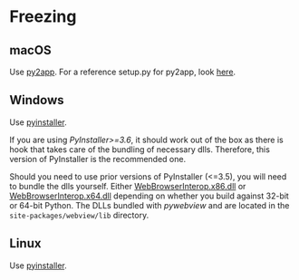 # Freezing

## macOS

Use [py2app](https://py2app.readthedocs.io/en/latest/). For a reference setup.py for py2app, look [here](https://github.com/r0x0r/pywebview/blob/master/examples/py2app_setup.py).

## Windows

Use [pyinstaller](https://www.pyinstaller.org/).

If you are using *PyInstaller>=3.6*, it should work out of the box as there is hook that takes care of the bundling of necessary dlls. Therefore, this version of PyInstaller is the recommended one.

Should you need to use prior versions of PyInstaller (<=3.5), you will need to bundle the dlls yourself. Either [WebBrowserInterop.x86.dll](https://github.com/r0x0r/pywebview/blob/master/webview/lib/WebBrowserInterop.x86.dll) or [WebBrowserInterop.x64.dll](https://github.com/r0x0r/pywebview/blob/master/webview/lib/WebBrowserInterop.x64.dll) depending on whether you build against 32-bit or 64-bit Python.
The DLLs bundled with _pywebview_ and are located in the `site-packages/webview/lib` directory.

## Linux

Use [pyinstaller](https://www.pyinstaller.org/).
